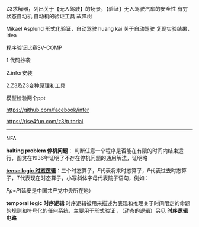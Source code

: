 Z3求解器，列出关于【无人驾驶】的场景，【验证】无人驾驶汽车的安全性
有穷状态自动机 自动机的验证工具
故障树

Mikael Asplund 形式化验证，自动驾驶
huang kai 关于自动驾驶 复现实验结果，idea

程序验证比赛SV-COMP

1.代码抄袭

2.infer安装

2.Z3及Z3变种原理和工具

模型检验两个ppt 

https://github.com/facebook/infer

https://rise4fun.com/z3/tutorial



---------------------------------

NFA



**halting problem 停机问题**： 判断任意一个程序是否能在有限的时间内结束运行，图灵在1936年证明了不存在停机问题的通用解法，证明略



[**tense logic 时态逻辑**](https://blog.csdn.net/chenlou123/article/details/53392681)：三个时态算子，*F*代表将来时态算子，*P*代表过去时态算子，*T*代表现在时态算子，小写斜体字母代表院子语句，例如：

*Pp*=*P*(延安是中国共产党中央所在地）

**temporal logic 时序逻辑** 时序逻辑被用来描述为表现和推理关于时间限定的命题的规则和符号化的任何系统，主要用于形式验证 ，（动态的逻辑）另见 **时序逻辑电路**







